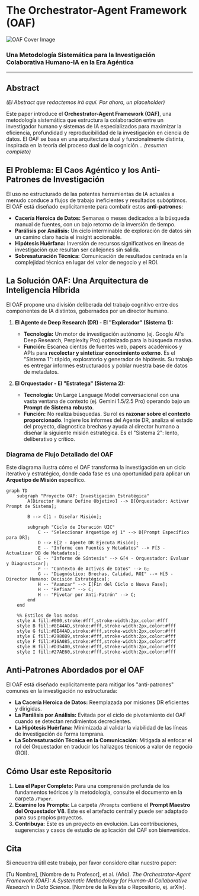 # The Orchestrator-Agent Framework (OAF)

![OAF Cover Image](URL_DE_TU_IMAGEN_AQUI)

### Una Metodología Sistemática para la Investigación Colaborativa Humano-IA en la Era Agéntica

---

## Abstract

*(El Abstract que redactemos irá aquí. Por ahora, un placeholder)*

Este paper introduce el **Orchestrator-Agent Framework (OAF)**, una metodología sistemática que estructura la colaboración entre un investigador humano y sistemas de IA especializados para maximizar la eficiencia, profundidad y reproducibilidad de la investigación en ciencia de datos. El OAF se basa en una arquitectura dual y funcionalmente distinta, inspirada en la teoría del proceso dual de la cognición... *(resumen completo)*

## El Problema: El Caos Agéntico y los Anti-Patrones de Investigación

El uso no estructurado de las potentes herramientas de IA actuales a menudo conduce a flujos de trabajo ineficientes y resultados subóptimos. El OAF está diseñado explícitamente para combatir estos **anti-patrones**:

-   **Cacería Heroica de Datos:** Semanas o meses dedicados a la búsqueda manual de fuentes, con un bajo retorno de la inversión de tiempo.
-   **Parálisis por Análisis:** Un ciclo interminable de exploración de datos sin un camino claro hacia el insight accionable.
-   **Hipótesis Huérfana:** Inversión de recursos significativos en líneas de investigación que resultan ser callejones sin salida.
-   **Sobresaturación Técnica:** Comunicación de resultados centrada en la complejidad técnica en lugar del valor de negocio y el ROI.

## La Solución OAF: Una Arquitectura de Inteligencia Híbrida

El OAF propone una división deliberada del trabajo cognitivo entre dos componentes de IA distintos, gobernados por un director humano.

1.  **El Agente de Deep Research (DR) - El "Explorador" (Sistema 1):**
    -   **Tecnología:** Un motor de investigación autónomo (ej. Google AI's Deep Research, Perplexity Pro) optimizado para la búsqueda masiva.
    -   **Función:** Escanea cientos de fuentes web, papers académicos y APIs para **recolectar y sintetizar conocimiento externo**. Es el "Sistema 1": rápido, exploratorio y generador de hipótesis. Su trabajo es entregar informes estructurados y poblar nuestra base de datos de metadatos.

2.  **El Orquestador - El "Estratega" (Sistema 2):**
    -   **Tecnología:** Un Large Language Model conversacional con una vasta ventana de contexto (ej. Gemini 1.5/2.5 Pro) operando bajo un **Prompt de Sistema robusto**.
    -   **Función:** No realiza búsquedas. Su rol es **razonar sobre el contexto proporcionado**. Ingiere los informes del Agente DR, analiza el estado del proyecto, diagnostica brechas y ayuda al director humano a diseñar la siguiente misión estratégica. Es el "Sistema 2": lento, deliberativo y crítico.

### Diagrama de Flujo Detallado del OAF

Este diagrama ilustra cómo el OAF transforma la investigación en un ciclo iterativo y estratégico, donde cada fase es una oportunidad para aplicar un **Arquetipo de Misión** específico.

```mermaid
graph TD
    subgraph "Proyecto OAF: Investigación Estratégica"
        A[Director Humano Define Objetivo] --> B[Orquestador: Activar Prompt de Sistema];
        
        B --> C[1 - Diseñar Misión];
        
        subgraph "Ciclo de Iteración UIC"
            C -- "Seleccionar Arquetipo ej 1" --> D[Prompt Específico para DR];
            D --> E[2 - Agente DR Ejecuta Misión];
            E -- "Informe con Fuentes y Metadatos" --> F[3 - Actualizar DB de Metadatos];
            E -- "Informe de Síntesis" --> G[4 - Orquestador: Evaluar y Diagnosticar];
            F -- "Contexto de Activos de Datos" --> G;
            G -- "Diagnóstico: Brechas, Calidad, ROI" --> H[5 - Director Humano: Decisión Estratégica];
            H -- "Avanzar" --> I[Fin del Ciclo o Nueva Fase];
            H -- "Refinar" --> C;
            H -- "Pivotar por Anti-Patrón" --> C;
        end
    end

    %% Estilos de los nodos
    style A fill:#000,stroke:#fff,stroke-width:2px,color:#fff
    style B fill:#8E44AD,stroke:#fff,stroke-width:2px,color:#fff
    style G fill:#8E44AD,stroke:#fff,stroke-width:2px,color:#fff
    style E fill:#2980B9,stroke:#fff,stroke-width:2px,color:#fff
    style F fill:#16A085,stroke:#fff,stroke-width:2px,color:#fff
    style H fill:#D35400,stroke:#fff,stroke-width:2px,color:#fff
    style I fill:#27AE60,stroke:#fff,stroke-width:2px,color:#fff
```

## Anti-Patrones Abordados por el OAF

El OAF está diseñado explícitamente para mitigar los "anti-patrones" comunes en la investigación no estructurada:

- **La Cacería Heroica de Datos:** Reemplazada por misiones DR eficientes y dirigidas.
- **La Parálisis por Análisis:** Evitada por el ciclo de pivotamiento del OAF cuando se detectan rendimientos decrecientes.
- **La Hipótesis Huérfana:** Minimizada al validar la viabilidad de las líneas de investigación de forma temprana.
- **La Sobresaturación Técnica en la Comunicación:** Mitigada al enfocar el rol del Orquestador en traducir los hallazgos técnicos a valor de negocio (ROI).

## Cómo Usar este Repositorio

1.  **Lea el Paper Completo:** Para una comprensión profunda de los fundamentos teóricos y la metodología, consulte el documento en la carpeta `/Paper`.
2.  **Examine los Prompts:** La carpeta `/Prompts` contiene el **Prompt Maestro del Orquestador V8**. Este es el artefacto central y puede ser adaptado para sus propios proyectos.
3.  **Contribuya:** Este es un proyecto en evolución. Las contribuciones, sugerencias y casos de estudio de aplicación del OAF son bienvenidos.

## Cita

Si encuentra útil este trabajo, por favor considere citar nuestro paper:

[Tu Nombre], [Nombre de tu Profesor], et al. (Año). *The Orchestrator-Agent Framework (OAF): A Systematic Methodology for Human-AI Collaborative Research in Data Science*. [Nombre de la Revista o Repositorio, ej. arXiv].

